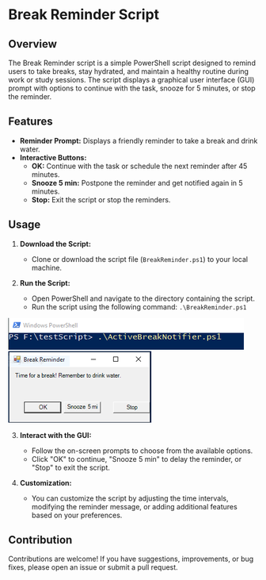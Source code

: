 # Break Reminder Script

## Overview

The Break Reminder script is a simple PowerShell script designed to remind users to take breaks, stay hydrated, and maintain a healthy routine during work or study sessions. The script displays a graphical user interface (GUI) prompt with options to continue with the task, snooze for 5 minutes, or stop the reminder.

## Features

- **Reminder Prompt:** Displays a friendly reminder to take a break and drink water.
- **Interactive Buttons:**
  - **OK:** Continue with the task or schedule the next reminder after 45 minutes.
  - **Snooze 5 min:** Postpone the reminder and get notified again in 5 minutes.
  - **Stop:** Exit the script or stop the reminders.

## Usage

1. **Download the Script:**
   - Clone or download the script file (`BreakReminder.ps1`) to your local machine.

2. **Run the Script:**
   - Open PowerShell and navigate to the directory containing the script.
   - Run the script using the following command:
     ```.\BreakReminder.ps1```

![step 1](https://github.com/Mr-ProgramerA/ActiveBreakNotifier/blob/main/using_images/stepOne.PNG?raw=true)
![step 2](https://github.com/Mr-ProgramerA/ActiveBreakNotifier/blob/main/using_images/stepTwo.PNG?raw=true)

3. **Interact with the GUI:**
   - Follow the on-screen prompts to choose from the available options.
   - Click "OK" to continue, "Snooze 5 min" to delay the reminder, or "Stop" to exit the script.

4. **Customization:**
   - You can customize the script by adjusting the time intervals, modifying the reminder message, or adding additional features based on your preferences.

## Contribution

Contributions are welcome! If you have suggestions, improvements, or bug fixes, please open an issue or submit a pull request.
